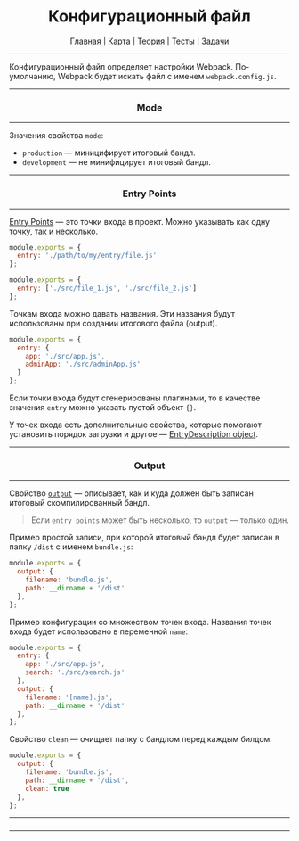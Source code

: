 <div align="center">

# Конфигурационный файл

[Главная](https://github.com/dollaween/junior-roadmap/)
|
[Карта](/roadmap/README.md)
|
[Теория](/theory/README.md)
|
[Тесты](/tests/README.md)
|
[Задачи](/tasks/README.md)

</div>

---

Конфигурационный файл определяет настройки Webpack. По-умолчанию, Webpack будет искать файл с именем `webpack.config.js`.

---

<div align="center">

### Mode

</div>

---

Значения свойства `mode`:
- `production` — миницифирует итоговый бандл.
- `development` — не минифицирует итоговый бандл.

---

<div align="center">

### Entry Points

</div>

---

[Entry Points](https://webpack.js.org/concepts/entry-points/) — это точки входа в проект. Можно указывать как одну точку, так и несколько.

```js
module.exports = {
  entry: './path/to/my/entry/file.js'
};
```

```js
module.exports = {
  entry: ['./src/file_1.js', './src/file_2.js']
};
```

Точкам входа можно давать названия. Эти названия будут использованы при создании итогового файла (output).

```js
module.exports = {
  entry: {
    app: './src/app.js',
    adminApp: './src/adminApp.js'
  }
};
```

Если точки входа будут сгенерированы плагинами, то в качестве значения `entry` можно указать пустой объект `{}`.

У точек входа есть дополнительные свойства, которые помогают установить порядок загрузки и другое — [EntryDescription object](https://webpack.js.org/concepts/entry-points/#entrydescription-object).

---

<div align="center">

### Output

</div>

---

Свойство [`output`](https://webpack.js.org/concepts/output/) — описывает, как и куда должен быть записан итоговый скомпилированный бандл.

> Если `entry points` может быть несколько, то `output` — только один.

Пример простой записи, при которой итоговый бандл будет записан в папку `/dist` с именем `bundle.js`:
```js
module.exports = {
  output: {
    filename: 'bundle.js',
    path: __dirname + '/dist'
  },
};
```

Пример конфигурации со множеством точек входа. Названия точек входа будет использовано в переменной `name`:
```js
module.exports = {
  entry: {
    app: './src/app.js',
    search: './src/search.js'
  },
  output: {
    filename: '[name].js',
    path: __dirname + '/dist'
  },
};
```

Свойство `clean` — очищает папку с бандлом перед каждым билдом.
```js
module.exports = {
  output: {
    filename: 'bundle.js',
    path: __dirname + '/dist',
    clean: true
  },
};
```

---

<div align="center">

### 

</div>

---

